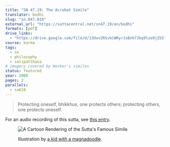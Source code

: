 ```yaml
---
title: "SN 47.19: The Acrobat Simile"
translator: bodhi
slug: "sn.047.019"
external_url: "https://suttacentral.net/sn47.19/en/bodhi"
formats: [pdf]
drive_links:
  - "https://drive.google.com/file/d/13Uvv2RSvkCWRyrJsBnh7Jbq9lze9jZSS"
course: karma
tags:
  - sn
  - philosophy
  - satipatthana
# imagery covered by Hecker's similes
status: featured
year: 2000
pages: 2
parallels:
  - sa619
---
```


> Protecting oneself, bhikkhus, one protects others; protecting others, one protects oneself.

For an audio recording of this sutta, see [this entry](/content/canon/sn47.19_candasiri).

<figure><img src="https://www.buddhistuniversity.net/imgs/SN47_19.png" alt="A Cartoon Rendering of the Sutta's Famous Simile">
<figcaption><p class="attribution">Illustration by <a href="https://discourse.suttacentral.net/t/sutta-promos-visual-mnemonics/20142/7?u=khemarato.bhikkhu" target="_blank">a kid with a magnadoodle</a>.</p></figcaption></figure>
